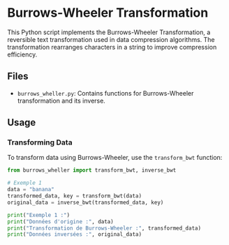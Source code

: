 # Burrows-Wheeler Transformation

This Python script implements the Burrows-Wheeler Transformation, a reversible text transformation used in data compression algorithms. The transformation rearranges characters in a string to improve compression efficiency.

## Files

- `burrows_wheller.py`: Contains functions for Burrows-Wheeler transformation and its inverse.

## Usage

### Transforming Data

To transform data using Burrows-Wheeler, use the `transform_bwt` function:

```python
from burrows_wheller import transform_bwt, inverse_bwt

# Exemple 1
data = "banana"
transformed_data, key = transform_bwt(data)
original_data = inverse_bwt(transformed_data, key)

print("Exemple 1 :")
print("Données d'origine :", data)
print("Transformation de Burrows-Wheeler :", transformed_data)
print("Données inversées :", original_data)
